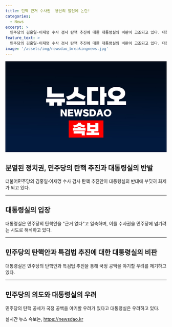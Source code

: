 ```yaml
---
title: 탄핵 근거 수사권  용산의 발언에 논란!
categories:
  - News
excerpt: >
  민주당의 김홍일·이재명 수사 검사 탄핵 추진에 대한 대통령실의 비판이 고조되고 있다. 대통령실은 이들의 탄핵을 통해 민주당이 검찰을 압박하고, 수사권을 얻으려는 시도로 해석하고 있다. 또한, 공수처와 관련하여 민주당의 탄핵안 추진과 특검법 추진의 모순을 지적했으며, 김홍일 전 방통위원장의 탄핵에 대해서도 근거가 명확하지 않다는 입장을 강조했다. 또한, 이러한 탄핵 공세가 국정 공백을 야기할 우려를 제기하며, 후임 인선 절차를 요구하고 있다.
feature_text: >
  민주당의 김홍일·이재명 수사 검사 탄핵 추진에 대한 대통령실의 비판이 고조되고 있다. 대통령실은 이들의 탄핵을 통해 민주당이 검찰을 압박하고, 수사권을 얻으려는 시도로 해석하고 있다. 또한, 공수처와 관련하여 민주당의 탄핵안 추진과 특검법 추진의 모순을 지적했으며, 김홍일 전 방통위원장의 탄핵에 대해서도 근거가 명확하지 않다는 입장을 강조했다. 또한, 이러한 탄핵 공세가 국정 공백을 야기할 우려를 제기하며, 후임 인선 절차를 요구하고 있다.
image: '/assets/img/newsdao_breakingnews.jpg'
---
```


<p><img src="/assets/img/newsdao_breakingnews.jpg" alt="flaretime 속보" /></p>

<div class="content-list">

<h2>분열된 정치권, 민주당의 탄핵 추진과 대통령실의 반발</h2>
<p data-ke-size="size16">더불어민주당의 김홍일·이재명 수사 검사 탄핵 추진안이 대통령실의 반대에 부딪혀 화제가 되고 있다.</p>

<hr>

<h2>대통령실의 입장</h2>
<p data-ke-size="size16">대통령실은 민주당의 탄핵안을 "근거 없다"고 일축하며, 이를 수사권을 민주당에 넘기려는 시도로 해석하고 있다.</p>

<hr>

<h2>민주당의 탄핵안과 특검법 추진에 대한 대통령실의 비판</h2>
<p data-ke-size="size16">대통령실은 민주당의 탄핵안과 특검법 추진을 통해 국정 공백을 야기할 우려를 제기하고 있다.</p>

<hr>

<h2>민주당의 의도와 대통령실의 우려</h2>
<p data-ke-size="size16">민주당의 탄핵 공세가 국정 공백을 야기할 우려가 있다고 대통령실은 우려하고 있다.</p>

</div>
실시간 뉴스 속보는, <a href="https://newsdao.kr" rel="dofollow">https://newsdao.kr</a>


